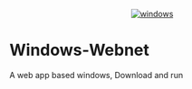 <p align="center">
<a href="https://imgbb.com/"><img src="https://cdn.discordapp.com/attachments/523892096591986689/525075915408146435/bandicam_2018-12-20_02-47-41-762.jpg" alt="windows" border="0"></a>
</p>

# Windows-Webnet
A web app based windows, Download and run
